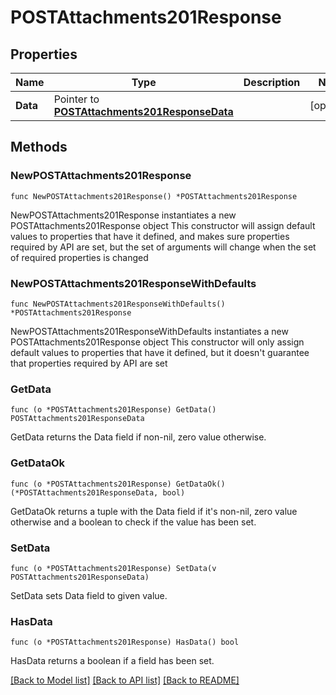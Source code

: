 # POSTAttachments201Response

## Properties

Name | Type | Description | Notes
------------ | ------------- | ------------- | -------------
**Data** | Pointer to [**POSTAttachments201ResponseData**](POSTAttachments201ResponseData.md) |  | [optional] 

## Methods

### NewPOSTAttachments201Response

`func NewPOSTAttachments201Response() *POSTAttachments201Response`

NewPOSTAttachments201Response instantiates a new POSTAttachments201Response object
This constructor will assign default values to properties that have it defined,
and makes sure properties required by API are set, but the set of arguments
will change when the set of required properties is changed

### NewPOSTAttachments201ResponseWithDefaults

`func NewPOSTAttachments201ResponseWithDefaults() *POSTAttachments201Response`

NewPOSTAttachments201ResponseWithDefaults instantiates a new POSTAttachments201Response object
This constructor will only assign default values to properties that have it defined,
but it doesn't guarantee that properties required by API are set

### GetData

`func (o *POSTAttachments201Response) GetData() POSTAttachments201ResponseData`

GetData returns the Data field if non-nil, zero value otherwise.

### GetDataOk

`func (o *POSTAttachments201Response) GetDataOk() (*POSTAttachments201ResponseData, bool)`

GetDataOk returns a tuple with the Data field if it's non-nil, zero value otherwise
and a boolean to check if the value has been set.

### SetData

`func (o *POSTAttachments201Response) SetData(v POSTAttachments201ResponseData)`

SetData sets Data field to given value.

### HasData

`func (o *POSTAttachments201Response) HasData() bool`

HasData returns a boolean if a field has been set.


[[Back to Model list]](../README.md#documentation-for-models) [[Back to API list]](../README.md#documentation-for-api-endpoints) [[Back to README]](../README.md)


